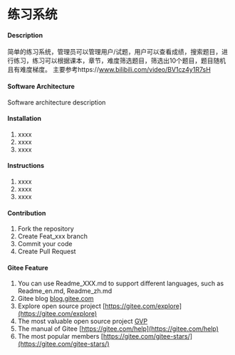 # 练习系统

#### Description
简单的练习系统，管理员可以管理用户/试题，用户可以查看成绩，搜索题目，进行练习，练习可以根据课本，章节，难度筛选题目，筛选出10个题目，题目随机且有难度梯度。
主要参考https://www.bilibili.com/video/BV1cz4y1R7sH

#### Software Architecture
Software architecture description

#### Installation

1.  xxxx
2.  xxxx
3.  xxxx

#### Instructions

1.  xxxx
2.  xxxx
3.  xxxx

#### Contribution

1.  Fork the repository
2.  Create Feat_xxx branch
3.  Commit your code
4.  Create Pull Request


#### Gitee Feature

1.  You can use Readme\_XXX.md to support different languages, such as Readme\_en.md, Readme\_zh.md
2.  Gitee blog [blog.gitee.com](https://blog.gitee.com)
3.  Explore open source project [https://gitee.com/explore](https://gitee.com/explore)
4.  The most valuable open source project [GVP](https://gitee.com/gvp)
5.  The manual of Gitee [https://gitee.com/help](https://gitee.com/help)
6.  The most popular members  [https://gitee.com/gitee-stars/](https://gitee.com/gitee-stars/)
